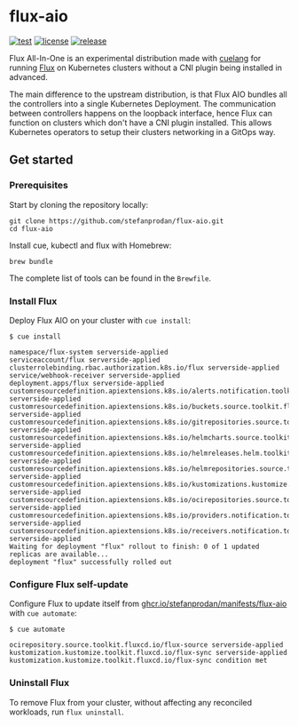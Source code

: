 # flux-aio

[![test](https://github.com/stefanprodan/flux-aio/workflows/test/badge.svg)](https://github.com/stefanprodan/flux-aio/actions)
[![license](https://img.shields.io/github/license/stefanprodan/flux-aio.svg)](https://github.com/stefanprodan/flux-aio/blob/main/LICENSE)
[![release](https://img.shields.io/github/release/stefanprodan/flux-aio/all.svg)](https://github.com/stefanprodan/flux-aio/releases)

Flux All-In-One is an experimental distribution made with [cuelang](https://cuelang.org/)
for running [Flux](https://fluxcd.io) on Kubernetes clusters without a CNI plugin being
installed in advanced.

The main difference to the upstream distribution, is that Flux AIO bundles
all the controllers into a single Kubernetes Deployment.
The communication between controllers happens on the loopback interface, hence
Flux can function on clusters which don't have a CNI plugin installed.
This allows Kubernetes operators to setup their clusters networking in a GitOps way.

## Get started

### Prerequisites

Start by cloning the repository locally:

```shell
git clone https://github.com/stefanprodan/flux-aio.git
cd flux-aio
```

Install cue, kubectl and flux with Homebrew:

```shell
brew bundle
```

The complete list of tools can be found in the `Brewfile`.

### Install Flux

Deploy Flux AIO on your cluster with `cue install`:

```console
$ cue install 

namespace/flux-system serverside-applied
serviceaccount/flux serverside-applied
clusterrolebinding.rbac.authorization.k8s.io/flux serverside-applied
service/webhook-receiver serverside-applied
deployment.apps/flux serverside-applied
customresourcedefinition.apiextensions.k8s.io/alerts.notification.toolkit.fluxcd.io serverside-applied
customresourcedefinition.apiextensions.k8s.io/buckets.source.toolkit.fluxcd.io serverside-applied
customresourcedefinition.apiextensions.k8s.io/gitrepositories.source.toolkit.fluxcd.io serverside-applied
customresourcedefinition.apiextensions.k8s.io/helmcharts.source.toolkit.fluxcd.io serverside-applied
customresourcedefinition.apiextensions.k8s.io/helmreleases.helm.toolkit.fluxcd.io serverside-applied
customresourcedefinition.apiextensions.k8s.io/helmrepositories.source.toolkit.fluxcd.io serverside-applied
customresourcedefinition.apiextensions.k8s.io/kustomizations.kustomize.toolkit.fluxcd.io serverside-applied
customresourcedefinition.apiextensions.k8s.io/ocirepositories.source.toolkit.fluxcd.io serverside-applied
customresourcedefinition.apiextensions.k8s.io/providers.notification.toolkit.fluxcd.io serverside-applied
customresourcedefinition.apiextensions.k8s.io/receivers.notification.toolkit.fluxcd.io serverside-applied
Waiting for deployment "flux" rollout to finish: 0 of 1 updated replicas are available...
deployment "flux" successfully rolled out
```

### Configure Flux self-update

Configure Flux to update itself from
[ghcr.io/stefanprodan/manifests/flux-aio](https://github.com/users/stefanprodan/packages/container/package/manifests%2Fflux-aio)
with `cue automate`:

```console
$ cue automate

ocirepository.source.toolkit.fluxcd.io/flux-source serverside-applied
kustomization.kustomize.toolkit.fluxcd.io/flux-sync serverside-applied
kustomization.kustomize.toolkit.fluxcd.io/flux-sync condition met
```

### Uninstall Flux

To remove Flux from your cluster, without affecting any reconciled workloads, run `flux uninstall`.
